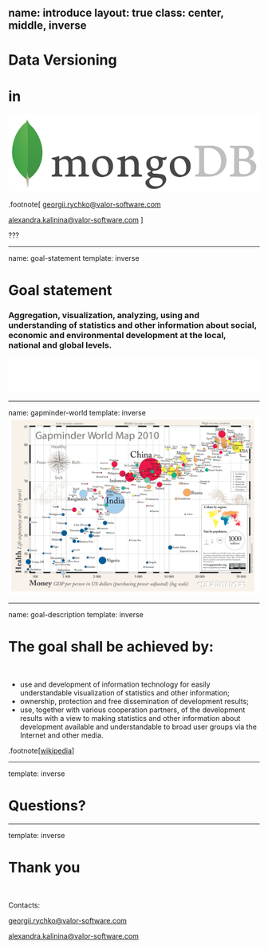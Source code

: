 name: introduce
layout: true
class: center, middle, inverse
---
# Data Versioning
# in
![](images/mongodb-logo-large.png)

.footnote[
  [georgii.rychko@valor-software.com](georgii.rychko@valor-software.com)

  [alexandra.kalinina@valor-software.com](alexandra.kalinina@valor-software.com)
]

???

---

name: goal-statement
template: inverse
# Goal statement
### Aggregation, visualization, analyzing, using and understanding of statistics and other information about social, economic and environmental development at the local, national and global levels.
[![](images/gapminder_logo.png)](https://www.gapminder.org/)

---

name: gapminder-world
template: inverse
![](images/GWM2010.png)

---

name: goal-description
template: inverse

# The goal shall be achieved by:
&nbsp;
* use and development of information technology for easily understandable visualization of statistics and other information;
* ownership, protection and free dissemination of development results;
* use, together with various cooperation partners, of the development results with a view to making statistics and other information about development available and understandable to broad user groups via the Internet and other media.

.footnote[[wikipedia](https://en.wikipedia.org/wiki/Gapminder_Foundation#Mission_statement)]

---

template: inverse
# Questions?

---
template: inverse
# Thank you

&nbsp;

Contacts:

[georgii.rychko@valor-software.com](georgii.rychko@valor-software.com)

[alexandra.kalinina@valor-software.com](alexandra.kalinina@valor-software.com)
